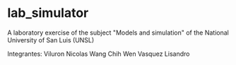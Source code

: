# lab_simulator
 A laboratory exercise of the subject "Models and simulation" of the National University of San Luis (UNSL)

Integrantes:
 Viluron Nicolas
 Wang Chih Wen
 Vasquez Lisandro
